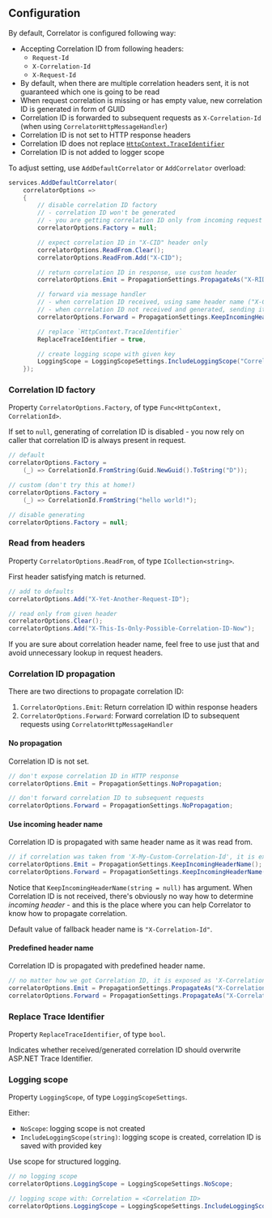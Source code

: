 ## Configuration

By default, Correlator is configured following way:

- Accepting Correlation ID from following headers:
  - `Request-Id`
  - `X-Correlation-Id`
  - `X-Request-Id`
- By default, when there are multiple correlation headers sent, it is not guaranteed which one is going to be read
- When request correlation is missing or has empty value, new correlation ID is generated in form of GUID
- Correlation ID is forwarded to subsequent requests as `X-Correlation-Id` (when using `CorrelatorHttpMessageHandler`)
- Correlation ID is not set to HTTP response headers
- Correlation ID does not replace [`HttpContext.TraceIdentifier`](https://docs.microsoft.com/en-us/dotnet/api/microsoft.aspnetcore.http.httpcontext.traceidentifier)
- Correlation ID is not added to logger scope

To adjust setting, use `AddDefaultCorrelator` or `AddCorrelator` overload:

```csharp
services.AddDefaultCorrelator(
    correlatorOptions =>
    {
        // disable correlation ID factory
        // - correlation ID won't be generated
        // - you are getting correlation ID only from incoming request
        correlatorOptions.Factory = null;

        // expect correlation ID in "X-CID" header only
        correlatorOptions.ReadFrom.Clear();
        correlatorOptions.ReadFrom.Add("X-CID");

        // return correlation ID in response, use custom header
        correlatorOptions.Emit = PropagationSettings.PropagateAs("X-RID");

        // forward via message handler
        // - when correlation ID received, using same header name ("X-CID")
        // - when correlation ID not received and generated, sending it as "X-Correlation-Id"
        correlatorOptions.Forward = PropagationSettings.KeepIncomingHeaderName();

        // replace `HttpContext.TraceIdentifier`
        ReplaceTraceIdentifier = true,

        // create logging scope with given key
        LoggingScope = LoggingScopeSettings.IncludeLoggingScope("Correlation"),
    });
```

### Correlation ID factory

Property `CorrelatorOptions.Factory`, of type `Func<HttpContext, CorrelationId>`.

If set to `null`, generating of correlation ID is disabled - you now rely on caller that correlation ID is always
present in request.

```csharp
// default
correlatorOptions.Factory =
    (_) => CorrelationId.FromString(Guid.NewGuid().ToString("D"));

// custom (don't try this at home!)
correlatorOptions.Factory =
    (_) => CorrelationId.FromString("hello world!");

// disable generating
correlatorOptions.Factory = null;
```

### Read from headers

Property `CorrelatorOptions.ReadFrom`, of type `ICollection<string>`.

First header satisfying match is returned.

```csharp
// add to defaults
correlatorOptions.Add("X-Yet-Another-Request-ID");

// read only from given header
correlatorOptions.Clear();
correlatorOptions.Add("X-This-Is-Only-Possible-Correlation-ID-Now");
```

If you are sure about correlation header name, feel free to use just that and avoid unnecessary lookup in request headers.

### Correlation ID propagation

There are two directions to propagate correlation ID:

1. `CorrelatorOptions.Emit`: Return correlation ID within response headers
2. `CorrelatorOptions.Forward`: Forward correlation ID to subsequent requests using `CorrelatorHttpMessageHandler`

#### No propagation

Correlation ID is not set.

```csharp
// don't expose correlation ID in HTTP response
correlatorOptions.Emit = PropagationSettings.NoPropagation;

// don't forward correlation ID to subsequent requests
correlatorOptions.Forward = PropagationSettings.NoPropagation;
```

#### Use incoming header name

Correlation ID is propagated with same header name as it was read from.

```csharp
// if correlation was taken from 'X-My-Custom-Correlation-Id', it is exposed with same header
correlatorOptions.Emit = PropagationSettings.KeepIncomingHeaderName();
correlatorOptions.Forward = PropagationSettings.KeepIncomingHeaderName();
```

Notice that `KeepIncomingHeaderName(string = null)` has argument. When Correlation ID is not received, there's
obviously no way how to determine _incoming header_ - and this is the place where you can help Correlator to know
how to propagate correlation.

Default value of fallback header name is `"X-Correlation-Id"`.

#### Predefined header name

Correlation ID is propagated with predefined header name.

```csharp
// no matter how we got Correlation ID, it is exposed as 'X-Correlation-Id'
correlatorOptions.Emit = PropagationSettings.PropagateAs("X-Correlation-Id");
correlatorOptions.Forward = PropagationSettings.PropagateAs("X-Correlation-Id");
```

### Replace Trace Identifier

Property `ReplaceTraceIdentifier`, of type `bool`.

Indicates whether received/generated correlation ID should overwrite ASP.NET Trace Identifier.

### Logging scope

Property `LoggingScope`, of type `LoggingScopeSettings`.

Either:
- `NoScope`: logging scope is not created
- `IncludeLoggingScope(string)`: logging scope is created, correlation ID is saved with provided key

Use scope for structured logging.

```csharp
// no logging scope
correlatorOptions.LoggingScope = LoggingScopeSettings.NoScope;

// logging scope with: Correlation = <Correlation ID>
correlatorOptions.LoggingScope = LoggingScopeSettings.IncludeLoggingScope("Correlation");
```
